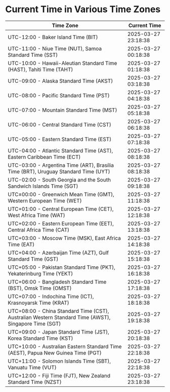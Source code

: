 # Current Time in Various Time Zones

| Time Zone | Current Time |
|-----------|--------------|
| UTC-12:00 - Baker Island Time (BIT) | 2025-03-27 23:18:38 |
| UTC-11:00 - Niue Time (NUT), Samoa Standard Time (SST) | 2025-03-27 00:18:38 |
| UTC-10:00 - Hawaii-Aleutian Standard Time (HAST), Tahiti Time (TAHT) | 2025-03-27 01:18:38 |
| UTC-09:00 - Alaska Standard Time (AKST) | 2025-03-27 03:18:38 |
| UTC-08:00 - Pacific Standard Time (PST) | 2025-03-27 04:18:38 |
| UTC-07:00 - Mountain Standard Time (MST) | 2025-03-27 05:18:38 |
| UTC-06:00 - Central Standard Time (CST) | 2025-03-27 06:18:38 |
| UTC-05:00 - Eastern Standard Time (EST) | 2025-03-27 07:18:38 |
| UTC-04:00 - Atlantic Standard Time (AST), Eastern Caribbean Time (ECT) | 2025-03-27 08:18:38 |
| UTC-03:00 - Argentina Time (ART), Brasília Time (BRT), Uruguay Standard Time (UYT) | 2025-03-27 08:18:38 |
| UTC-02:00 - South Georgia and the South Sandwich Islands Time (SGT) | 2025-03-27 09:18:38 |
| UTC±00:00 - Greenwich Mean Time (GMT), Western European Time (WET) | 2025-03-27 11:18:38 |
| UTC+01:00 - Central European Time (CET), West Africa Time (WAT) | 2025-03-27 12:18:38 |
| UTC+02:00 - Eastern European Time (EET), Central Africa Time (CAT) | 2025-03-27 13:18:38 |
| UTC+03:00 - Moscow Time (MSK), East Africa Time (EAT) | 2025-03-27 14:18:38 |
| UTC+04:00 - Azerbaijan Time (AZT), Gulf Standard Time (GST) | 2025-03-27 15:18:38 |
| UTC+05:00 - Pakistan Standard Time (PKT), Yekaterinburg Time (YEKT) | 2025-03-27 16:18:38 |
| UTC+06:00 - Bangladesh Standard Time (BST), Omsk Time (OMST) | 2025-03-27 17:18:38 |
| UTC+07:00 - Indochina Time (ICT), Krasnoyarsk Time (KRAT) | 2025-03-27 18:18:38 |
| UTC+08:00 - China Standard Time (CST), Australian Western Standard Time (AWST), Singapore Time (SGT) | 2025-03-27 19:18:38 |
| UTC+09:00 - Japan Standard Time (JST), Korea Standard Time (KST) | 2025-03-27 20:18:38 |
| UTC+10:00 - Australian Eastern Standard Time (AEST), Papua New Guinea Time (PGT) | 2025-03-27 22:18:38 |
| UTC+11:00 - Solomon Islands Time (SBT), Vanuatu Time (VUT) | 2025-03-27 22:18:38 |
| UTC+12:00 - Fiji Time (FJT), New Zealand Standard Time (NZST) | 2025-03-27 23:18:38 |

